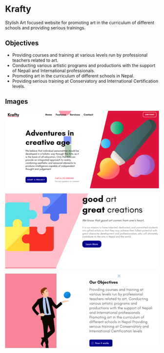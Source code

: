 # Krafty
Stylish Art focused website for promoting art in the curriculum of different schools and providing serious trainings.

## Objectives

* Providing courses and training at various levels run by professional teachers related to art.
* Conducting various artistic programs and productions with the support of Nepali and International professionals.
* Promoting art in the curriculum of different schools in Nepal.
* Providing serious training at Conservatory and International Certification levels.

## Images
![SC1!](images/1.png) 


![SC2!](images/2.png) 


![SC3!](images/3.png) 

